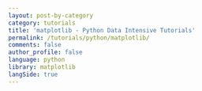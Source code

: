 ```yaml
---
layout: post-by-category
category: tutorials
title: 'matplotlib - Python Data Intensive Tutorials'
permalink: /tutorials/python/matplotlib/
comments: false
author_profile: false
language: python
library: matplotlib
langSide: true
---
```

